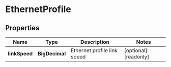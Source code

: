 

# EthernetProfile


## Properties

| Name | Type | Description | Notes |
|------------ | ------------- | ------------- | -------------|
|**linkSpeed** | **BigDecimal** | Ethernet profile link speed |  [optional] [readonly] |



